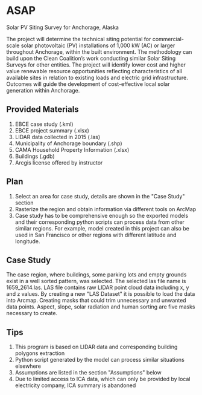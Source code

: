 # ASAP
Solar PV Siting Survey for Anchorage, Alaska

The project will determine the technical siting potential for commercial-scale solar photovoltaic (PV) installations of 1,000 kW (AC) or larger throughout Anchorage, within the built environment. The methodology can build upon the Clean Coalition’s work conducting similar Solar Siting Surveys for other entities. The project will identify lower cost and higher value renewable resource opportunities reflecting characteristics of all available sites in relation to existing loads and electric grid infrastructure. Outcomes will guide the development of cost-effective local solar generation within Anchorage.

## Provided Materials
1. EBCE case study (.kml)
2. EBCE project summary (.xlsx)
3. LIDAR data collected in 2015 (.las)
4. Municipality of Anchorage boundary (.shp)
5. CAMA Household Property Information (.xlsx)
6. Buildings (.gdb)
7. Arcgis license offered by instructor

## Plan
1. Select an area for case study, details are shown in the "Case Study" section
2. Rasterize the region and obtain information via different tools on ArcMap
3. Case study has to be comprehensive enough so the exported models and their corresponding python scripts can process data from other similar regions. For example, model created in this project can also be used in San Francisco or other regions with different latitude and longitude.

## Case Study
The case region, where buildings, some parking lots and empty grounds exist in a well sorted pattern, was selected. The selected las file name is 1659_2614.las. LAS file contains raw LIDAR point cloud data including x, y and z values. By creating a new "LAS Dataset" it is possible to load the data into Arcmap. Creating masks that could trim unnecessary and unwanted data points. Aspect, slope, solar radiation and human sorting are five masks necessary to create. 


## Tips
1. This program is based on LIDAR data and corresponding building polygons extraction 
2. Python script generated by the model can process similar situations elsewhere
3. Assumptions are listed in the section "Assumptions" below
4. Due to limited access to ICA data, which can only be provided by local electricity company, ICA summary is abandoned

